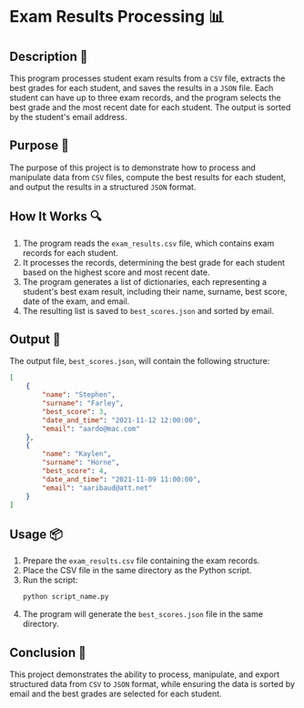 # Exam Results Processing 📊

## Description 📝

This program processes student exam results from a `CSV` file, extracts the best grades for each student, and saves the results in a `JSON` file.
Each student can have up to three exam records, and the program selects the best grade and the most recent date for each student.
The output is sorted by the student's email address.

## Purpose 🎯

The purpose of this project is to demonstrate how to process and manipulate data from `CSV` files, compute the best results for each student, and output the results in a structured `JSON` format.

## How It Works 🔍

1. The program reads the `exam_results.csv` file, which contains exam records for each student.
2. It processes the records, determining the best grade for each student based on the highest score and most recent date.
3. The program generates a list of dictionaries, each representing a student's best exam result, including their name, surname, best score, date of the exam, and email.
4. The resulting list is saved to `best_scores.json` and sorted by email.

## Output 📜

The output file, `best_scores.json`, will contain the following structure:

```json
[
    {
        "name": "Stephen",
        "surname": "Farley",
        "best_score": 3,
        "date_and_time": "2021-11-12 12:00:00",
        "email": "aardo@mac.com"
    },
    {
        "name": "Kaylen",
        "surname": "Horne",
        "best_score": 4,
        "date_and_time": "2021-11-09 11:00:00",
        "email": "aaribaud@att.net"
    }
]
```

## Usage 📦

1. Prepare the `exam_results.csv` file containing the exam records.
2. Place the CSV file in the same directory as the Python script.
3. Run the script:
    ```bash
    python script_name.py
    ```
4. The program will generate the `best_scores.json` file in the same directory.

## Conclusion 🚀

This project demonstrates the ability to process, manipulate, and export structured data from `CSV` to `JSON` format, while ensuring the data is sorted by email and the best grades are selected for each student.
